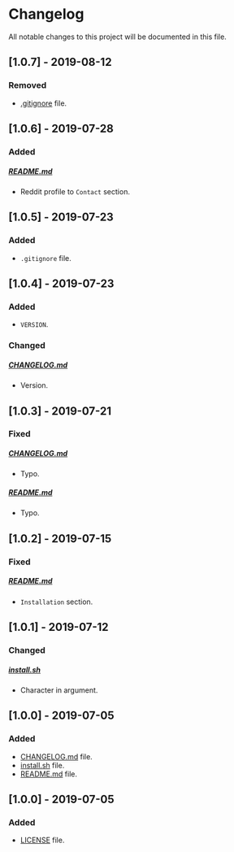 # Changelog

All notable changes to this project will be documented in this file.

## [1.0.7] - 2019-08-12

### Removed

- [.gitignore](.gitignore) file.

## [1.0.6] - 2019-07-28

### Added

##### [README.md](README.md)

- Reddit profile to `Contact` section.

## [1.0.5] - 2019-07-23

### Added

- `.gitignore` file.

## [1.0.4] - 2019-07-23

### Added

- `VERSION`.

### Changed

##### [CHANGELOG.md](CHANGELOG.md)

- Version.

## [1.0.3] - 2019-07-21

### Fixed

##### [CHANGELOG.md](CHANGELOG.md)

- Typo.

##### [README.md](README.md)

- Typo.

## [1.0.2] - 2019-07-15

### Fixed

##### [README.md](README.md)

- `Installation` section.

## [1.0.1] - 2019-07-12

### Changed

##### [install.sh](install.sh)

- Character in argument.

## [1.0.0] - 2019-07-05

### Added

- [CHANGELOG.md](CHANGELOG.md) file.
- [install.sh](install.sh) file.
- [README.md](README.md) file.

## [1.0.0] - 2019-07-05

### Added

- [LICENSE](LICENSE) file.
